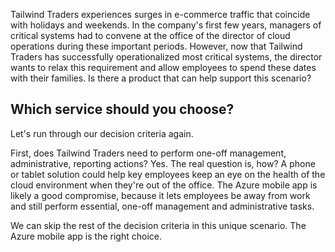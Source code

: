 Tailwind Traders experiences surges in e-commerce traffic that coincide with holidays and weekends.  In the company's first few years, managers of critical systems had to convene at the office of the director of cloud operations during these important periods.  However, now that Tailwind Traders has successfully operationalized most critical systems, the director wants to relax this requirement and allow employees to spend these dates with their families. Is there a product that can help support this scenario?

## Which service should you choose?

Let's run through our decision criteria again.

First, does Tailwind Traders need to perform one-off management, administrative, reporting actions?  Yes. The real question is, how?  A phone or tablet solution could help key employees keep an eye on the health of the cloud environment when they're out of the office. The Azure mobile app is likely a good compromise, because it lets employees be away from work and still perform essential, one-off management and administrative tasks.

We can skip the rest of the decision criteria in this unique scenario. The Azure mobile app is the right choice.